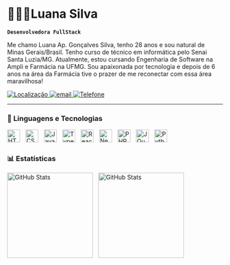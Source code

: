 
# 👩🏾‍💻Luana Silva

**`Desenvolvedora FullStack`**

Me chamo Luana Ap. Gonçalves Silva, tenho 28 anos e sou natural de Minas Gerais/Brasil. Tenho curso de técnico em informática pelo Senai Santa Luzia/MG. Atualmente, estou cursando Engenharia de Software na Ampli e Farmácia na UFMG. Sou apaixonada por tecnologia e depois de 6 anos na área da Farmácia tive o prazer de me reconectar com essa área maravilhosa!

<p align="left">
    <a href= "mailto:luanaagsilva@gmail.com">
        <img 
            alt="Localização" 
            title="Localização" 
            src=https://custom-icon-badges.demolab.com/badge/Minas_Gerais-Brasil-green?style=for-the-badge&logo=location&logoColor=white
        />
    </a>
    <a href="mailto:luanaagsilva@gmail.com">
        <img 
            alt="email" 
            title="Entre em contato via e-mail"
            src=https://custom-icon-badges.demolab.com/badge/-luanaagsilva@gmail.com-blue?style=for-the-badge&logo=mention&logoColor=white"
        />
    </a> 
    <a href="https://api.whatsapp.com/send?phone=5531992143439">
        <img 
            alt="Telefone" 
            title="Contato WhatsApp" 
            src="https://custom-icon-badges.demolab.com/badge/-31--9--9214--3439-orange?style=for-the-badge&logo=phone&logoColor=white"
        />
    </a>
   
    
</p>

---

### 🤖 Linguagens e Tecnologias

<img 
    align="left" 
    alt="HTML"
    title="HTML" 
    width="30px" 
    style="padding-right: 10px;" 
    src="https://cdn.jsdelivr.net/gh/devicons/devicon@latest/icons/html5/html5-original.svg" 
/>
<img 
    align="left" 
    alt="CSS" 
    title="CSS"
    width="30px" 
    style="padding-right: 10px;" 
    src="https://cdn.jsdelivr.net/gh/devicons/devicon@latest/icons/css3/css3-original.svg" 
/>
<img 
    align="left" 
    alt="JavaScript" 
    title="JavaScript"
    width="30px" 
    style="padding-right: 10px;" 
    src="https://cdn.jsdelivr.net/gh/devicons/devicon@latest/icons/javascript/javascript-original.svg" 
/>
<img 
    align="left" 
    alt="TypeScript"
    title="TypeScript" 
    width="30px" 
    style="padding-right: 10px;" 
    src="https://cdn.jsdelivr.net/gh/devicons/devicon@latest/icons/typescript/typescript-original.svg" 
/>
<img 
    align="left" 
    alt="React"
    title="React" 
    width="30px" 
    style="padding-right: 10px;" 
    src="https://cdn.jsdelivr.net/gh/devicons/devicon@latest/icons/react/react-original.svg" 
/>
<img 
    align="left" 
    alt="Next.js" 
    title="Next.js"
    width="30px" 
    style="padding-right: 10px;" 
    src="https://cdn.jsdelivr.net/gh/devicons/devicon@latest/icons/nextjs/nextjs-original.svg" 
/>


<img 
    align="left" 
    alt="PHP" 
    title="PHP"
    width="30px" 
    style="padding-right: 10px;" 
    src="https://cdn.jsdelivr.net/gh/devicons/devicon@latest/icons/php/php-original.svg" 
/>


<img 
    align="left" 
    alt="JQuery" 
    title="JQuery"
    width="30px" 
    style="padding-right: 10px;" 
    src="https://cdn.jsdelivr.net/gh/devicons/devicon@latest/icons/jquery/jquery-original.svg" 
/>

<img 
    align="left" 
    alt="Python" 
    title="Python"
    width="30px" 
    style="padding-right: 10px;" 
    src="https://cdn.jsdelivr.net/gh/devicons/devicon@latest/icons/python/python-original.svg" 
/>

<br/>
<br/>

### 📊 Estatísticas

<p>
  <img 
    align="left" 
    alt="GitHub Stats" 
    height="200" 
    style="padding-right: 10px;" 
    src="https://github-readme-stats.vercel.app/api?username=luanaagsilva&show_icons=true&theme=tokyonight&include_all_commits=true&locale=pt-br" 
  />

<img 
      align="left" 
      alt="GitHub Stats" 
      height="200" 
      src="https://github-readme-stats.vercel.app/api/top-langs/?username=luanaagsilva&theme=tokyonight&layout=compact&custom_title=Tecnologias&langs_count=9" 
  />

</p>
